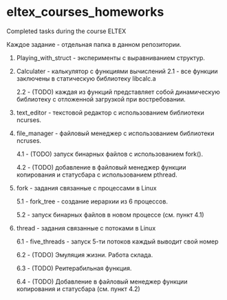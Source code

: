 # eltex_courses_homeworks
Completed tasks during the course ELTEX

Каждое задание - отдельная папка в данном репозитории. 

1. Playing_with_struct  - эксперименты с выравниванием структур.
2. Calculater - калькулятор с функциями вычислений
    2.1 - все функции заключены в статическую библиотеку libcalc.a
    
    2.2 - (TODO) каждая из функций представляет собой динамическую библиотеку с отложенной загрузкой при востребовании.
    
3. text_editor - текстовой редактор с использованием библиотеки ncurses. 

4. file_manager - файловый менеджер с использованием библиотеки ncruses.

    4.1 - (TODO) запуск бинарных файлов с использованием fork().
    
    4.2 - (TODO) добавление в файловый менеджер функции копирования и статусбара с использованием pthread.
    
5. fork - задания связанные с процессами в Linux

    5.1 - fork_tree - создание иерархии из 6 процессов.
    
    5.2 - запуск бинарных файлов в новом процессе (см. пункт 4.1)
    
6. thread - задания связанные с потоками в Linux

    6.1 - five_threads - запуск 5-ти потоков каждый выводит свой номер
    
    6.2 - (TODO) Эмуляция жизни. Работа склада.
    
    6.3 - (TODO) Реитерабильная функция.
    
    6.4 - (TODO) Добавление в файловый менеджер функции копирования и статусбара (см. пункт 4.2)


